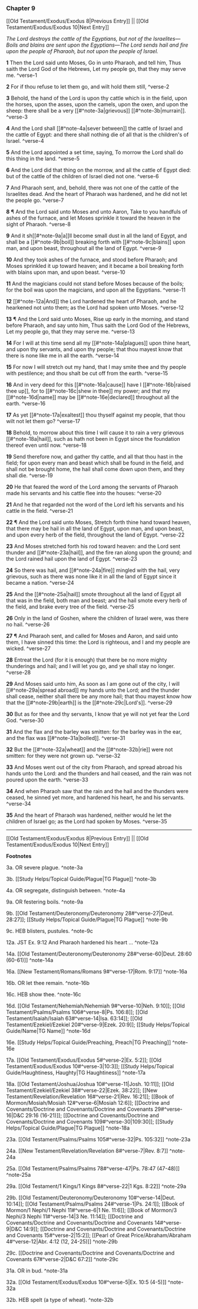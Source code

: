 ### Chapter 9

[[Old Testament/Exodus/Exodus 8|Previous Entry]]  ||  [[Old Testament/Exodus/Exodus 10|Next Entry]]

*The Lord destroys the cattle of the Egyptians, but not of the Israelites—Boils and blains are sent upon the Egyptians—The Lord sends hail and fire upon the people of Pharaoh, but not upon the people of Israel.*

**1**  Then the Lord said unto Moses, Go in unto Pharaoh, and tell him, Thus saith the Lord God of the Hebrews, Let my people go, that they may serve me. ^verse-1

**2**  For if thou refuse to let them go, and wilt hold them still, ^verse-2

**3**  Behold, the hand of the Lord is upon thy cattle which is in the field, upon the horses, upon the asses, upon the camels, upon the oxen, and upon the sheep: there shall be a very [[#^note-3a|grievous]] [[#^note-3b|murrain]]. ^verse-3

**4**  And the Lord shall [[#^note-4a|sever between]] the cattle of Israel and the cattle of Egypt: and there shall nothing die of all that is the children's of Israel. ^verse-4

**5**  And the Lord appointed a set time, saying, To morrow the Lord shall do this thing in the land. ^verse-5

**6**  And the Lord did that thing on the morrow, and all the cattle of Egypt died: but of the cattle of the children of Israel died not one. ^verse-6

**7**  And Pharaoh sent, and, behold, there was not one of the cattle of the Israelites dead. And the heart of Pharaoh was hardened, and he did not let the people go. ^verse-7

**8**  ¶ And the Lord said unto Moses and unto Aaron, Take to you handfuls of ashes of the furnace, and let Moses sprinkle it toward the heaven in the sight of Pharaoh. ^verse-8

**9**  And it sh[[#^note-9a|a]]ll become small dust in all the land of Egypt, and shall be a [[#^note-9b|boil]] breaking forth with [[#^note-9c|blains]] upon man, and upon beast, throughout all the land of Egypt. ^verse-9

**10**  And they took ashes of the furnace, and stood before Pharaoh; and Moses sprinkled it up toward heaven; and it became a boil breaking forth with blains upon man, and upon beast. ^verse-10

**11**  And the magicians could not stand before Moses because of the boils; for the boil was upon the magicians, and upon all the Egyptians. ^verse-11

**12**  [[#^note-12a|And]] the Lord hardened the heart of Pharaoh, and he hearkened not unto them; as the Lord had spoken unto Moses. ^verse-12

**13**  ¶ And the Lord said unto Moses, Rise up early in the morning, and stand before Pharaoh, and say unto him, Thus saith the Lord God of the Hebrews, Let my people go, that they may serve me. ^verse-13

**14**  For I will at this time send all my [[#^note-14a|plagues]] upon thine heart, and upon thy servants, and upon thy people; that thou mayest know that there is none like me in all the earth. ^verse-14

**15**  For now I will stretch out my hand, that I may smite thee and thy people with pestilence; and thou shalt be cut off from the earth. ^verse-15

**16**  And in very deed for this [[#^note-16a|cause]] have I [[#^note-16b|raised thee up]], for to [[#^note-16c|shew in thee]] my power; and that my [[#^note-16d|name]] may be [[#^note-16e|declared]] throughout all the earth. ^verse-16

**17**  As yet [[#^note-17a|exaltest]] thou thyself against my people, that thou wilt not let them go? ^verse-17

**18**  Behold, to morrow about this time I will cause it to rain a very grievous [[#^note-18a|hail]], such as hath not been in Egypt since the foundation thereof even until now. ^verse-18

**19**  Send therefore now, and gather thy cattle, and all that thou hast in the field; for upon every man and beast which shall be found in the field, and shall not be brought home, the hail shall come down upon them, and they shall die. ^verse-19

**20**  He that feared the word of the Lord among the servants of Pharaoh made his servants and his cattle flee into the houses: ^verse-20

**21**  And he that regarded not the word of the Lord left his servants and his cattle in the field. ^verse-21

**22**  ¶ And the Lord said unto Moses, Stretch forth thine hand toward heaven, that there may be hail in all the land of Egypt, upon man, and upon beast, and upon every herb of the field, throughout the land of Egypt. ^verse-22

**23**  And Moses stretched forth his rod toward heaven: and the Lord sent thunder and [[#^note-23a|hail]], and the fire ran along upon the ground; and the Lord rained hail upon the land of Egypt. ^verse-23

**24**  So there was hail, and [[#^note-24a|fire]] mingled with the hail, very grievous, such as there was none like it in all the land of Egypt since it became a nation. ^verse-24

**25**  And the [[#^note-25a|hail]] smote throughout all the land of Egypt all that was in the field, both man and beast; and the hail smote every herb of the field, and brake every tree of the field. ^verse-25

**26**  Only in the land of Goshen, where the children of Israel were, was there no hail. ^verse-26

**27**  ¶ And Pharaoh sent, and called for Moses and Aaron, and said unto them, I have sinned this time: the Lord is righteous, and I and my people are wicked. ^verse-27

**28**  Entreat the Lord (for it is enough) that there be no more mighty thunderings and hail; and I will let you go, and ye shall stay no longer. ^verse-28

**29**  And Moses said unto him, As soon as I am gone out of the city, I will [[#^note-29a|spread abroad]] my hands unto the Lord; and the thunder shall cease, neither shall there be any more hail; that thou mayest know how that the [[#^note-29b|earth]] is the [[#^note-29c|Lord's]]. ^verse-29

**30**  But as for thee and thy servants, I know that ye will not yet fear the Lord God. ^verse-30

**31**  And the flax and the barley was smitten: for the barley was in the ear, and the flax was [[#^note-31a|bolled]]. ^verse-31

**32**  But the [[#^note-32a|wheat]] and the [[#^note-32b|rie]] were not smitten: for they were not grown up. ^verse-32

**33**  And Moses went out of the city from Pharaoh, and spread abroad his hands unto the Lord: and the thunders and hail ceased, and the rain was not poured upon the earth. ^verse-33

**34**  And when Pharaoh saw that the rain and the hail and the thunders were ceased, he sinned yet more, and hardened his heart, he and his servants. ^verse-34

**35**  And the heart of Pharaoh was hardened, neither would he let the children of Israel go; as the Lord had spoken by Moses. ^verse-35


---
[[Old Testament/Exodus/Exodus 8|Previous Entry]]  ||  [[Old Testament/Exodus/Exodus 10|Next Entry]]


**Footnotes**


3a. OR severe plague. ^note-3a

3b. [[Study Helps/Topical Guide/Plague|TG Plague]] ^note-3b

4a. OR segregate, distinguish between. ^note-4a

9a. OR festering boils. ^note-9a

9b. [[Old Testament/Deuteronomy/Deuteronomy 28#^verse-27|Deut. 28:27]]; [[Study Helps/Topical Guide/Plague|TG Plague]] ^note-9b

9c. HEB blisters, pustules. ^note-9c

12a. JST Ex. 9:12 And Pharaoh hardened his heart ... ^note-12a

14a. [[Old Testament/Deuteronomy/Deuteronomy 28#^verse-60|Deut. 28:60 (60-61)]] ^note-14a

16a. [[New Testament/Romans/Romans 9#^verse-17|Rom. 9:17]] ^note-16a

16b. OR let thee remain. ^note-16b

16c. HEB show thee. ^note-16c

16d. [[Old Testament/Nehemiah/Nehemiah 9#^verse-10|Neh. 9:10]]; [[Old Testament/Psalms/Psalms 106#^verse-8|Ps. 106:8]]; [[Old Testament/Isaiah/Isaiah 63#^verse-14|Isa. 63:14]]; [[Old Testament/Ezekiel/Ezekiel 20#^verse-9|Ezek. 20:9]]; [[Study Helps/Topical Guide/Name|TG Name]] ^note-16d

16e. [[Study Helps/Topical Guide/Preaching, Preach|TG Preaching]] ^note-16e

17a. [[Old Testament/Exodus/Exodus 5#^verse-2|Ex. 5:2]]; [[Old Testament/Exodus/Exodus 10#^verse-3|10:3]]; [[Study Helps/Topical Guide/Haughtiness, Haughty|TG Haughtiness]] ^note-17a

18a. [[Old Testament/Joshua/Joshua 10#^verse-11|Josh. 10:11]]; [[Old Testament/Ezekiel/Ezekiel 38#^verse-22|Ezek. 38:22]]; [[New Testament/Revelation/Revelation 16#^verse-21|Rev. 16:21]]; [[Book of Mormon/Mosiah/Mosiah 12#^verse-6|Mosiah 12:6]]; [[Doctrine and Covenants/Doctrine and Covenants/Doctrine and Covenants 29#^verse-16|D&C 29:16 (16-21)]]; [[Doctrine and Covenants/Doctrine and Covenants/Doctrine and Covenants 109#^verse-30|109:30]]; [[Study Helps/Topical Guide/Plague|TG Plague]] ^note-18a

23a. [[Old Testament/Psalms/Psalms 105#^verse-32|Ps. 105:32]] ^note-23a

24a. [[New Testament/Revelation/Revelation 8#^verse-7|Rev. 8:7]] ^note-24a

25a. [[Old Testament/Psalms/Psalms 78#^verse-47|Ps. 78:47 (47-48)]] ^note-25a

29a. [[Old Testament/1 Kings/1 Kings 8#^verse-22|1 Kgs. 8:22]] ^note-29a

29b. [[Old Testament/Deuteronomy/Deuteronomy 10#^verse-14|Deut. 10:14]]; [[Old Testament/Psalms/Psalms 24#^verse-1|Ps. 24:1]]; [[Book of Mormon/1 Nephi/1 Nephi 11#^verse-6|1 Ne. 11:6]]; [[Book of Mormon/3 Nephi/3 Nephi 11#^verse-14|3 Ne. 11:14]]; [[Doctrine and Covenants/Doctrine and Covenants/Doctrine and Covenants 14#^verse-9|D&C 14:9]]; [[Doctrine and Covenants/Doctrine and Covenants/Doctrine and Covenants 15#^verse-2|15:2]]; [[Pearl of Great Price/Abraham/Abraham 4#^verse-12|Abr. 4:12 (12, 24-25)]] ^note-29b

29c. [[Doctrine and Covenants/Doctrine and Covenants/Doctrine and Covenants 67#^verse-2|D&C 67:2]] ^note-29c

31a. OR in bud. ^note-31a

32a. [[Old Testament/Exodus/Exodus 10#^verse-5|Ex. 10:5 (4-5)]] ^note-32a

32b. HEB spelt (a type of wheat). ^note-32b